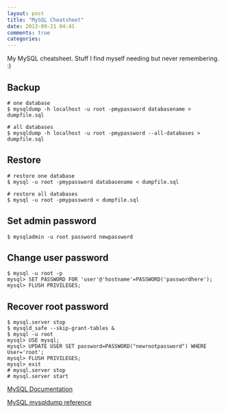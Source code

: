 ```yaml
---
layout: post
title: "MySQL Cheatsheet"
date: 2013-09-21 04:41
comments: true
categories: 
---
```


My MySQL cheatsheet. Stuff I find myself needing but never remembering. :) 

## Backup 


```
# one database
$ mysqldump -h localhost -u root -pmypassword databasename > dumpfile.sql
```

```
# all databases 
$ mysqldump -h localhost -u root -pmypassword --all-databases > dumpfile.sql

```

## Restore

```
# restore one database
$ mysql -u root -pmypassword databasename < dumpfile.sql
```

```
# restore all databases
$ mysql -u root -pmypassword < dumpfile.sql
```

## Set admin password

```
$ mysqladmin -u root password newpassword
```

## Change user password

```
$ mysql -u root -p
mysql> SET PASSWORD FOR 'user'@'hostname'=PASSWORD('passwordhere');
mysql> FLUSH PRIVILEGES;
```

## Recover root password

```
$ mysql.server stop
$ mysqld_safe --skip-grant-tables &
$ mysql -u root
mysql> USE mysql;
mysql> UPDATE USER SET password=PASSWORD("newrootpassword") WHERE User='root';
mysql> FLUSH PRIVILEGES;
mysql> exit 
# mysql.server stop
# mysql.server start
```

[MySQL Documentation](http://dev.mysql.com/doc/refman/5.6/en/)

[MySQL mysqldump reference](http://dev.mysql.com/doc/refman/5.6/en/mysqldump.html)
